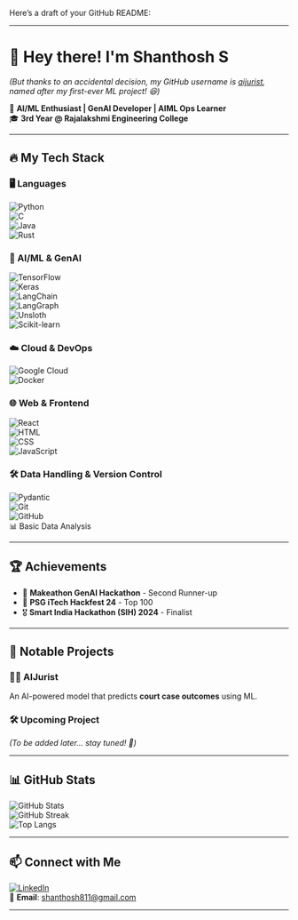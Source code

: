 Here’s a draft of your GitHub README:

---

# 👋 Hey there! I'm **Shanthosh S**  
*(But thanks to an accidental decision, my GitHub username is [aijurist](https://github.com/aijurist), named after my first-ever ML project! 😆)*  

🚀 **AI/ML Enthusiast | GenAI Developer | AIML Ops Learner**  
🎓 **3rd Year @ Rajalakshmi Engineering College**  

---

## 🔥 My Tech Stack  

### 🖥️ Languages  
![Python](https://img.shields.io/badge/Python-3776AB?style=for-the-badge&logo=python&logoColor=white)  
![C](https://img.shields.io/badge/C-00599C?style=for-the-badge&logo=c&logoColor=white)  
![Java](https://img.shields.io/badge/Java-007396?style=for-the-badge&logo=java&logoColor=white)  
![Rust](https://img.shields.io/badge/Rust-000000?style=for-the-badge&logo=rust&logoColor=white)  

### 🤖 AI/ML & GenAI  
![TensorFlow](https://img.shields.io/badge/TensorFlow-FF6F00?style=for-the-badge&logo=tensorflow&logoColor=white)  
![Keras](https://img.shields.io/badge/Keras-D00000?style=for-the-badge&logo=keras&logoColor=white)  
![LangChain](https://img.shields.io/badge/LangChain-005571?style=for-the-badge&logo=langchain&logoColor=white)  
![LangGraph](https://img.shields.io/badge/LangGraph-FF6F00?style=for-the-badge)  
![Unsloth](https://img.shields.io/badge/Unsloth-000000?style=for-the-badge)  
![Scikit-learn](https://img.shields.io/badge/Scikit--Learn-F7931E?style=for-the-badge&logo=scikit-learn&logoColor=white)  

### ☁️ Cloud & DevOps  
![Google Cloud](https://img.shields.io/badge/Google%20Cloud-4285F4?style=for-the-badge&logo=google-cloud&logoColor=white)  
![Docker](https://img.shields.io/badge/Docker-2496ED?style=for-the-badge&logo=docker&logoColor=white)  

### 🌐 Web & Frontend  
![React](https://img.shields.io/badge/React-61DAFB?style=for-the-badge&logo=react&logoColor=white)  
![HTML](https://img.shields.io/badge/HTML-E34F26?style=for-the-badge&logo=html5&logoColor=white)  
![CSS](https://img.shields.io/badge/CSS-1572B6?style=for-the-badge&logo=css3&logoColor=white)  
![JavaScript](https://img.shields.io/badge/JavaScript-F7DF1E?style=for-the-badge&logo=javascript&logoColor=black)  

### 🛠️ Data Handling & Version Control  
![Pydantic](https://img.shields.io/badge/Pydantic-005FAD?style=for-the-badge)  
![Git](https://img.shields.io/badge/Git-F05032?style=for-the-badge&logo=git&logoColor=white)  
![GitHub](https://img.shields.io/badge/GitHub-181717?style=for-the-badge&logo=github&logoColor=white)  
📊 Basic Data Analysis  

---

## 🏆 Achievements  
- 🥉 **Makeathon GenAI Hackathon** - Second Runner-up  
- 🏅 **PSG iTech Hackfest 24** - Top 100  
- 🎖️ **Smart India Hackathon (SIH) 2024** - Finalist  

---

## 🚀 Notable Projects  

### **🧑‍⚖️ AIJurist**  
An AI-powered model that predicts **court case outcomes** using ML.  

### **🛠️ Upcoming Project**  
*(To be added later... stay tuned! 🚀)*  

---

## 📊 GitHub Stats  

![GitHub Stats](https://github-readme-stats.vercel.app/api?username=aijurist&show_icons=true&theme=radical)  
![GitHub Streak](https://github-readme-streak-stats.herokuapp.com/?user=aijurist&theme=radical)  
![Top Langs](https://github-readme-stats.vercel.app/api/top-langs/?username=aijurist&layout=compact&theme=radical)  

---

## 📫 Connect with Me  

[![LinkedIn](https://img.shields.io/badge/LinkedIn-0A66C2?style=for-the-badge&logo=linkedin&logoColor=white)](https://www.linkedin.com/in/shanthosh-s-3a1930257/)  
📧 **Email**: shanthosh811@gmail.com  

---